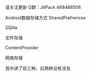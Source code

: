 请关注更新
Q群：JitPack 468488556

Android数据存储方式
SharedPrefrences

SQlite

文件存储

ContentProvider

网络存储


其中讲了前三种，后两种没有涉及
